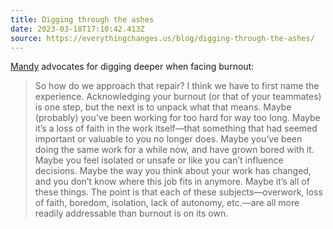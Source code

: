 ```yaml
---
title: Digging through the ashes
date: 2023-03-18T17:10:42.413Z
source: https://everythingchanges.us/blog/digging-through-the-ashes/
---
```

[Mandy](https://everythingchanges.us/about/) advocates for digging deeper when facing burnout:

> So how do we approach that repair? I think we have to first name the experience. Acknowledging your burnout (or that of your teammates) is one step, but the next is to unpack what that means. Maybe (probably) you’ve been working for too hard for way too long. Maybe it’s a loss of faith in the work itself—that something that had seemed important or valuable to you no longer does. Maybe you’ve been doing the same work for a while now, and have grown bored with it. Maybe you feel isolated or unsafe or like you can’t influence decisions. Maybe the way you think about your work has changed, and you don’t know where this job fits in anymore. Maybe it’s all of these things. The point is that each of these subjects—overwork, loss of faith, boredom, isolation, lack of autonomy, etc.—are all more readily addressable than burnout is on its own.